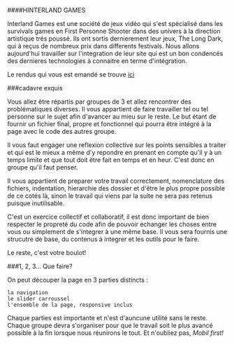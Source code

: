 ####HINTERLAND GAMES

Interland Games est une société de jeux vidéo qui s'est spécialisé dans les survivals games en First Personne Shooter dans des univers à la direction artistique trés poussé. Ils ont sortis dernierement leur jeux, The Long Dark, qui à reçus de nombreux prix dans differents festivals.
Nous allons aujourd'hui travailler sur l'integration de leur site qui est un bon condencés des dernieres technologies à connaitre en terme d'intégration.

Le rendus qui vous est emandé se trouve [ici](http://hinterlandgames.com/)

###cadavre exquis

Vous allez être répartis par groupes de 3 et allez rencontrer des problématiques diverses. Il vous appartient de faire travailler tel ou tel personne sur le sujet afin d'avancer au mieu sur le reste. Le but étant de fournir un fichier final, propre et fonctionnel qui pourra être intégré à la page avec le code des autres groupe.

Il vous faut engager une reflexion collective sur les points sensibles a traiter et qui est le mieux a même d'y repondre en prenant en compte qu'il y à un temps limite et que tout doit être fait en temps et en heur. C'est donc en groupe qu'il faut penser.

Il vous appartient de preparer votre travail correctement, nomenclature des fichiers, indentation, hierarchie des dossier et d'être le plus propre possible de ce cotés là, sinon le travail qui viens par la suite ne sera pas retenus puisque inutilisable.

C'est un exercice collectif et collaboratif, il est donc important de bien respecter le propreté du code afin de pouvoir echanger les choses entre vous ou simplement de s'integrer à une même base.
Il vous sera fournis une strucutre de base, du contenus à integrer et les outils pour le faire.

Le reste, c'est votre boulot!

###1, 2, 3... Que faire?

On peut découper la page en 3 parties distincts :

    la navigation
    le slider carroussel
    l'ensemble de la page, responsive inclus

Chaque parties est importante et n'est d'auncune utilité sans le reste.
Chaque groupe devra s'organiser pour que le travail soit le plus avancé possible à la fin lorsque nous réunirons le tout.
Et n'oubliez pas, *Mobil first!*
